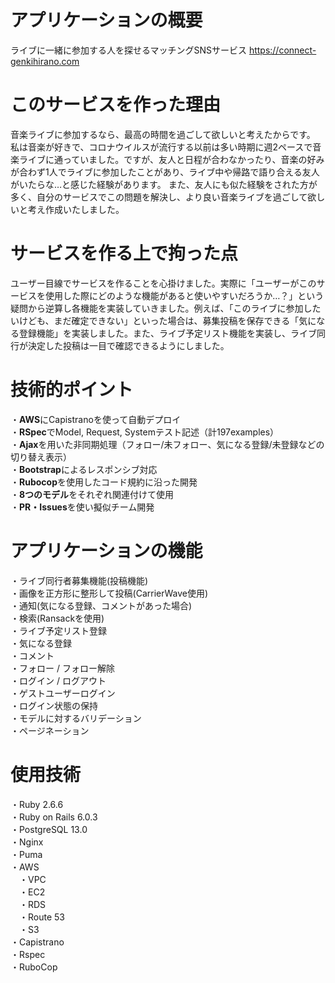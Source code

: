 # アプリケーションの概要
ライブに一緒に参加する人を探せるマッチングSNSサービス https://connect-genkihirano.com

# このサービスを作った理由  
音楽ライブに参加するなら、最高の時間を過ごして欲しいと考えたからです。  
私は音楽が好きで、コロナウイルスが流行する以前は多い時期に週2ペースで音楽ライブに通っていました。ですが、友人と日程が合わなかったり、音楽の好みが合わず1人でライブに参加したことがあり、ライブ中や帰路で語り合える友人がいたらな…と感じた経験があります。
また、友人にも似た経験をされた方が多く、自分のサービスでこの問題を解決し、より良い音楽ライブを過ごして欲しいと考え作成いたしました。

# サービスを作る上で拘った点
ユーザー目線でサービスを作ることを心掛けました。実際に「ユーザーがこのサービスを使用した際にどのような機能があると使いやすいだろうか…？」という疑問から逆算し各機能を実装していきました。例えば、「このライブに参加したいけども、まだ確定できない」といった場合は、募集投稿を保存できる「気になる登録機能」を実装しました。また、ライブ予定リスト機能を実装し、ライブ同行が決定した投稿は一目で確認できるようにしました。

# 技術的ポイント
・**AWS**にCapistranoを使って自動デプロイ  
・**RSpec**でModel, Request, Systemテスト記述（計197examples）  
・**Ajax**を用いた非同期処理（フォロー/未フォロー、気になる登録/未登録などの切り替え表示）  
・**Bootstrap**によるレスポンシブ対応  
・**Rubocop**を使用したコード規約に沿った開発  
・**8つのモデル**をそれぞれ関連付けて使用  
・**PR・Issues**を使い擬似チーム開発  

# アプリケーションの機能
・ライブ同行者募集機能(投稿機能)  
・画像を正方形に整形して投稿(CarrierWave使用)  
・通知(気になる登録、コメントがあった場合)  
・検索(Ransackを使用)  
・ライブ予定リスト登録  
・気になる登録  
・コメント  
・フォロー / フォロー解除  
・ログイン / ログアウト  
・ゲストユーザーログイン  
・ログイン状態の保持  
・モデルに対するバリデーション  
・ページネーション  

# 使用技術
・Ruby 2.6.6  
・Ruby on Rails 6.0.3  
・PostgreSQL 13.0  
・Nginx  
・Puma  
・AWS  
　・VPC  
　・EC2  
　・RDS  
　・Route 53  
　・S3  
・Capistrano  
・Rspec  
・RuboCop  

